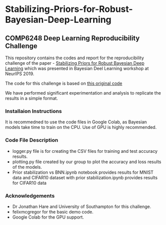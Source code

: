 # Stabilizing-Priors-for-Robust-Bayesian-Deep-Learning
## COMP6248 Deep Learning Reproducibility Challenge

This repository contains the codes and report for the reproducibility challenge of the paper - [Stabilizing Priors for Robust Bayesian Deep Learning](https://arxiv.org/abs/1910.10386) which was presented in Bayesian Deel Learning workshop at NeurIPS 2019.

The code for this challenge is based on [this original code](https://github.com/felixmcgregor/Bayesian-Neural-Networks-with-self-stabilising-priors/blob/master/BasicDemo.ipynb)

We have performed significant experimentation and analysis to replicate the results in a simple format.

### Installaion Instructions

It is recommedned to use the code files in Google Colab, as Bayesian models take time to train on the CPU. Use of GPU is highly recommended.

### Code File Description

* logger.py file is for creating the CSV files for training and test accuracy results.
* plotting.py file created by our group to plot the accuracy and loss results of the models.
* Prior stabilization vs BNN.ipynb notebook provides results for MNIST data and CIFAR10 dataset with prior stabilization.ipynb provides results for CIFAR10 data

### Acknowledgements

* Dr Jonathan Hare and University of Southampton for this challenge.
* felixmcgregor for the basic demo code.
* Google Colab for the GPU support.
